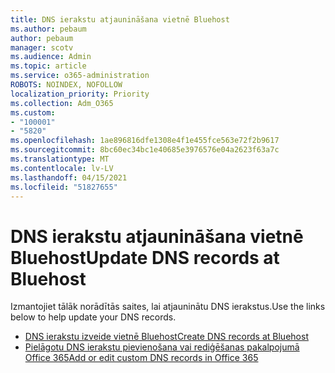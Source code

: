 ```yaml
---
title: DNS ierakstu atjaunināšana vietnē Bluehost
ms.author: pebaum
author: pebaum
manager: scotv
ms.audience: Admin
ms.topic: article
ms.service: o365-administration
ROBOTS: NOINDEX, NOFOLLOW
localization_priority: Priority
ms.collection: Adm_O365
ms.custom:
- "100001"
- "5820"
ms.openlocfilehash: 1ae896816dfe1308e4f1e455fce563e72f2b9617
ms.sourcegitcommit: 8bc60ec34bc1e40685e3976576e04a2623f63a7c
ms.translationtype: MT
ms.contentlocale: lv-LV
ms.lasthandoff: 04/15/2021
ms.locfileid: "51827655"
---
```

# <a name="update-dns-records-at-bluehost"></a><span data-ttu-id="85d55-102">DNS ierakstu atjaunināšana vietnē Bluehost</span><span class="sxs-lookup"><span data-stu-id="85d55-102">Update DNS records at Bluehost</span></span>

<span data-ttu-id="85d55-103">Izmantojiet tālāk norādītās saites, lai atjauninātu DNS ierakstus.</span><span class="sxs-lookup"><span data-stu-id="85d55-103">Use the links below to help update your DNS records.</span></span>

- [<span data-ttu-id="85d55-104">DNS ierakstu izveide vietnē Bluehost</span><span class="sxs-lookup"><span data-stu-id="85d55-104">Create DNS records at Bluehost</span></span>](https://docs.microsoft.com/microsoft-365/admin/dns/create-dns-records-at-bluehost?view=o365-worldwide)
- [<span data-ttu-id="85d55-105">Pielāgotu DNS ierakstu pievienošana vai rediģēšanas pakalpojumā Office 365</span><span class="sxs-lookup"><span data-stu-id="85d55-105">Add or edit custom DNS records in Office 365</span></span>](https://docs.microsoft.com/microsoft-365/admin/setup/add-domain#add-or-edit-custom-dns-records)